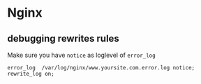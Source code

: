 # Nginx

## debugging rewrites rules

Make sure you have `notice` as loglevel of `error_log`

    error_log  /var/log/nginx/www.yoursite.com.error.log notice;
    rewrite_log on;

